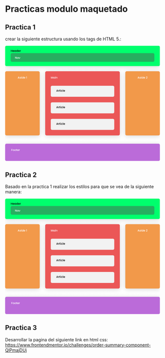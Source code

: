 # Practicas modulo maquetado

## Practica 1

crear la siguiente estructura usando los tags de HTML 5.:

![Practica 1](./practica1.png "Optional title")

## Practica 2

Basado en la practica 1 realizar los estilos para que se vea de la siguiente manera:

![Practica 1](./practica1.png "Optional title")

## Practica 3

Desarrollar la pagina del siguiente link en html css:
https://www.frontendmentor.io/challenges/order-summary-component-QlPmajDUj